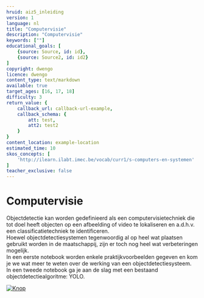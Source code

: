 ```yaml
---
hruid: aiz5_inleiding
version: 1
language: nl
title: "Computervisie"
description: "Computervisie"
keywords: [""]
educational_goals: [
    {source: Source, id: id}, 
    {source: Source2, id: id2}
]
copyright: dwengo
licence: dwengo
content_type: text/markdown
available: true
target_ages: [16, 17, 18]
difficulty: 3
return_value: {
    callback_url: callback-url-example,
    callback_schema: {
        att: test,
        att2: test2
    }
}
content_location: example-location
estimated_time: 10
skos_concepts: [
    'http://ilearn.ilabt.imec.be/vocab/curr1/s-computers-en-systemen'
]
teacher_exclusive: false
---
```


# Computervisie
Objectdetectie kan worden gedefinieerd als een computervisietechniek die tot doel heeft objecten op een afbeelding of video te lokaliseren en a.d.h.v. een classificatietechniek te identificeren.<br>
Hoewel objectdetectiesystemen tegenwoordig al op heel wat plaatsen gebruikt worden in de maatschappij, zijn er toch nog heel wat verbeteringen mogelijk.<br> 
In een eerste notebook worden enkele praktijkvoorbeelden gegeven en kom je we wat meer te weten over de werking van een objectdetectiesysteem.<br>
In een tweede notebook ga je aan de slag met een bestaand objectdetectiealgoritme: YOLO.

[![](embed/Knop.png "Knop")](https://kiks.ilabt.imec.be/jupyterhub/?id=4010 "Computervisie")